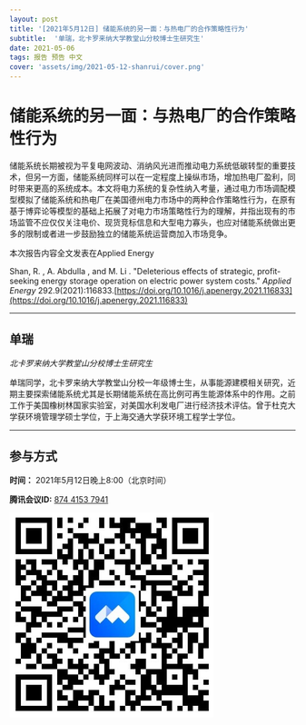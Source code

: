 ```yaml
---
layout: post
title: '[2021年5月12日] 储能系统的另一面：与热电厂的合作策略性行为'
subtitle:  '单瑞，北卡罗来纳大学教堂山分校博士生研究生'
date: 2021-05-06
tags: 报告 预告 中文
cover: 'assets/img/2021-05-12-shanrui/cover.png'
---
```


# 储能系统的另一面：与热电厂的合作策略性行为

储能系统长期被视为平复电网波动、消纳风光进而推动电力系统低碳转型的重要技术，但另一方面，储能系统同样可以在一定程度上操纵市场，增加热电厂盈利，同时带来更高的系统成本。本文将电力系统的复杂性纳入考量，通过电力市场调配模型模拟了储能系统和热电厂在美国德州电力市场中的两种合作策略性行为，在原有基于博弈论等模型的基础上拓展了对电力市场策略性行为的理解，并指出现有的市场监管不应仅仅关注电价、现货竞标信息和大型电力寡头，也应对储能系统做出更多的限制或者进一步鼓励独立的储能系统运营商加入市场竞争。


本次报告内容全文发表在Applied Energy

Shan, R. ,  A. Abdulla , and  M. Li . "Deleterious effects of strategic, profit-seeking energy storage operation on electric power system costs." *Applied Energy* 292.9(2021):116833.[https://doi.org/10.1016/j.apenergy.2021.116833](https://doi.org/10.1016/j.apenergy.2021.116833)

----------

## 单瑞

*北卡罗来纳大学教堂山分校博士生研究生*

单瑞同学，北卡罗来纳大学教堂山分校一年级博士生，从事能源建模相关研究，近期主要探索储能系统尤其是长期储能系统在高比例可再生能源体系中的作用。之前工作于美国橡树林国家实验室，对美国水利发电厂进行经济技术评估。曾于杜克大学获环境管理学硕士学位，于上海交通大学获环境工程学士学位。

-----------
##  参与方式

 **时间：** 2021年5月12日晚上8:00（北京时间）

 **腾讯会议ID:** [874 4153 7941](https://meeting.tencent.com/s/UIeb8Y3Vky8l)

 ![meeting link](/assets/img/2021-05-12-shanrui/link.jpeg)